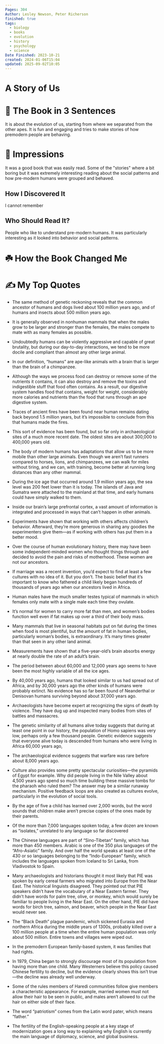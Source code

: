 ```yaml
---
Pages: 304
Author: Lesley Newson, Peter Richerson
finished: true
tags:
  - biology
  - books
  - evolution
  - history
  - psychology
  - science
Date Finished: 2023-10-21
created: 2024-01-06T15:04
updated: 2025-09-02T10:05
---
```

# A Story of Us



# 🚀 The Book in 3 Sentences
It is about the evolution of us, starting from where we separated from the other apes. It is fun and engaging and tries to make stories of how premodern people are behaving. 

# 🎨 Impressions
It was a good book that was easily read. Some of the "stories" where a bit boring but it was extremely interesting reading about the social patterns and how pre-modern humans were grouped and behaved.   

## How I Discovered It

I cannot remember
## Who Should Read It?

People who like to understand pre-modern humans. It was particularly interesting as it looked into behavior and social patterns. 
# ☘️ How the Book Changed Me


# ✍️ My Top  Quotes

- The same method of genetic reckoning reveals that the common ancestor of humans and dogs lived about 100 million years ago, and of humans and insects about 500 million years ago.
 
- It is generally observed in nonhuman mammals that when the males grow to be larger and stronger than the females, the males compete to mate with as many females as possible.
 
- Undoubtedly humans can be violently aggressive and capable of great brutality, but during our day-to-day interactions, we tend to be more docile and compliant than almost any other large animal.
 
- In our definition, “humans” are ape-like animals with a brain that is larger than the brain of a chimpanzee.
 
- Although the ways we process food can destroy or remove some of the nutrients it contains, it can also destroy and remove the toxins and indigestible stuff that food often contains. As a result, our digestive system handles food that contains, weight for weight, considerably more calories and nutrients than the food that runs through an ape digestive system.
 
- Traces of ancient fires have been found near human remains dating back beyond 1.5 million years, but it’s impossible to conclude from this that humans made the fires.
 
- This sort of evidence has been found, but so far only in archaeological sites of a much more recent date. The oldest sites are about 300,000 to 400,000 years old.
 
- The body of modern humans has adaptations that allow us to be more mobile than other large animals. Even though we aren’t fast runners compared to horses, lions, and chimpanzees, we can walk for miles without tiring, and we can, with training, become better at running long distances than any other mammal.
 
- During the ice age that occurred around 1.9 million years ago, the sea level was 200 feet lower than it is today. The islands of Java and Sumatra were attached to the mainland at that time, and early humans could have simply walked to them.
 
- Inside our brain’s large prefrontal cortex, a vast amount of information is integrated and processed in ways that can’t happen in other animals.
 
- Experiments have shown that working with others affects children’s behavior. Afterward, they’re more generous in sharing any goodies the experimenters give them—as if working with others has put them in a better mood.
 
- Over the course of human evolutionary history, there may have been some independent-minded women who thought things through and decided to avoid the pain and risks of motherhood. These women are not our ancestors.
 
- If marriage was a recent invention, you’d expect to find at least a few cultures with no idea of it. But you don’t. The basic belief that it’s important to know who fathered a child likely began hundreds of thousands of years ago when our ancestors lived in Africa.
 
- Human males have the much smaller testes typical of mammals in which females only mate with a single male each time they ovulate.
 
- It’s normal for women to carry more fat than men, and women’s bodies function well even if fat makes up over a third of their body mass.
 
- Many mammals that live in seasonal habitats put on fat during the times when food is most plentiful, but the amount of fat in human bodies, particularly woman’s bodies, is extraordinary. It’s many times greater than that seen in any other land animal.
 
- Measurements have shown that a five-year-old’s brain absorbs energy at nearly double the rate of an adult’s brain.
 
- The period between about 60,000 and 12,000 years ago seems to have been the most highly variable of all the ice ages.
 
- By 40,000 years ago, humans that looked similar to us had spread out of Africa, and by 30,000 years ago the other kinds of humans were probably extinct. No evidence has so far been found of Neanderthal or Denisovan humans surviving beyond about 37,000 years ago.
 
- Archaeologists have become expert at recognizing the signs of death by violence. They have dug up and inspected many bodies from sites of battles and massacres.
 
- The genetic similarity of all humans alive today suggests that during at least one point in our history, the population of Homo sapiens was very low, perhaps only a few thousand people. Genetic evidence suggests that everyone alive today is descended from humans who were living in Africa 60,000 years ago,
 
- The archaeological evidence suggests that warfare was rare before about 8,000 years ago.
 
- Culture also provides some pretty spectacular curiosities—the pyramids of Egypt for example. Why did people living in the Nile Valley about 4,500 years ago spend so much time building these massive tombs for the pharaoh who ruled them? The answer may be a similar runaway mechanism. Positive feedback loops are also created as cultures evolve, particularly in the evolution of social tools.
 
- By the age of five a child has learned over 2,000 words, but the word sounds that children make aren’t precise copies of the ones made by their parents.
 
- Of the more than 7,000 languages spoken today, a few dozen are known as “isolates,” unrelated to any language so far discovered
 
- The Chinese languages are part of “Sino-Tibetan” family, which has more than 450 members. Arabic is one of the 350 plus languages of the “Afro-Asiatic” family. And over half the world speaks at least one of the 430 or so languages belonging to the “Indo-European” family, which includes the languages spoken from Iceland to Sri Lanka, from Vladivostok to Spain.
 
- Many archaeologists and historians thought it most likely that PIE was spoken by early cereal farmers who migrated into Europe from the Near East. The historical linguists disagreed. They pointed out that PIE speakers didn’t have the vocabulary of a Near Eastern farmer. They didn’t have words for palm tree, olive, or monkey, which would surely be familiar to people living in the Near East. On the other hand, PIE did have words for birch tree, salmon, and beaver, which people in the Near East would never see.
 
- The “Black Death” plague pandemic, which sickened Eurasia and northern Africa during the middle years of 1300s, probably killed over a 100 million people at a time when the entire human population was only about 500 million. Entire towns and villages were wiped out.
 
- In the premodern European family-based system, it was families that had rights.
 
- In 1979, China began to strongly discourage most of its population from having more than one child. Many Westerners believe this policy caused Chinese fertility to decline, but the evidence clearly shows this isn’t true—the decline was already well underway.
 
- Some of the rules members of Haredi communities follow give members a characteristic appearance. For example, married women must not allow their hair to be seen in public, and males aren’t allowed to cut the hair on either side of their face.
 
- The word “patriotism” comes from the Latin word pater, which means “father.”
 
- The fertility of the English-speaking people at a key stage of modernization goes a long way to explaining why English is currently the main language of diplomacy, science, and global business.
 
